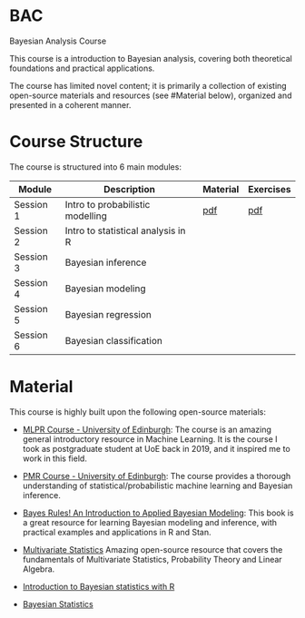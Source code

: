 # BAC
Bayesian Analysis Course

This course is a introduction to Bayesian analysis,
covering both theoretical foundations and practical applications.

The course has limited novel content; it is primarily a collection of 
existing open-source materials and resources (see #Material below),
organized and presented in a coherent manner.

# Course Structure

The course is structured into 6 main modules:

| Module    | Description                        | Material                      | Exercises                        |
|-----------|------------------------------------|-------------------------------|----------------------------------|
| Session 1 | Intro to probabilistic modelling   | [pdf](./session_1/theory.pdf) | [pdf](./session_1/exercises.pdf) |
| Session 2 | Intro to statistical analysis in R |                               |                                  |
| Session 3 | Bayesian inference                 |                               |                                  |
| Session 4 | Bayesian modeling                  |                               |                                  |
| Session 5 | Bayesian regression                |                               |                                  |
| Session 6 | Bayesian classification            |                               |                                  |

# Material

This course is highly built upon the following open-source materials:

- [MLPR Course - University of Edinburgh](https://mlpr.inf.ed.ac.uk/2024/): 
  The course is an amazing general introductory resource in Machine Learning. 
  It is the course I took as postgraduate student at UoE back in 2019, and it inspired me to work in this field.
  
- [PMR Course - University of Edinburgh](https://opencourse.inf.ed.ac.uk/pmr):
  The course provides a thorough understanding of statistical/probabilistic machine learning and Bayesian inference.

- [Bayes Rules! An Introduction to Applied Bayesian Modeling](https://www.bayesrulesbook.com/):
  This book is a great resource for learning Bayesian modeling and inference, with practical examples and applications in R and Stan.
  
- [Multivariate Statistics](https://11annah-s-teachings.github.io/)
  Amazing open-source resource that covers the fundamentals of Multivariate Statistics, Probability Theory and Linear Algebra.
  
- [Introduction to Bayesian statistics with R](https://github.com/sib-swiss/intro-bayesian-statistics-training)

- [Bayesian Statistics](https://github.com/storopoli/Bayesian-Statistics)
